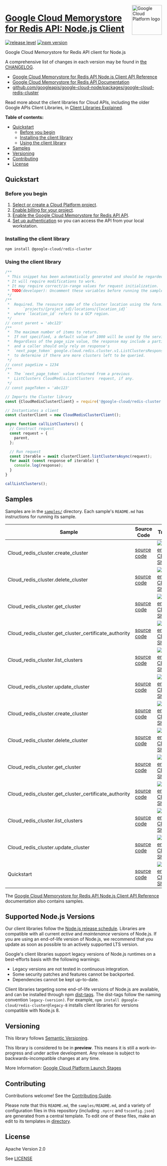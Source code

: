 [//]: # "This README.md file is auto-generated, all changes to this file will be lost."
[//]: # "To regenerate it, use `python -m synthtool`."
<img src="https://avatars2.githubusercontent.com/u/2810941?v=3&s=96" alt="Google Cloud Platform logo" title="Google Cloud Platform" align="right" height="96" width="96"/>

# [Google Cloud Memorystore for Redis API: Node.js Client](https://github.com/googleapis/google-cloud-node/tree/main/packages/google-cloud-redis-cluster)

[![release level](https://img.shields.io/badge/release%20level-preview-yellow.svg?style=flat)](https://cloud.google.com/terms/launch-stages)
[![npm version](https://img.shields.io/npm/v/@google-cloud/redis-cluster.svg)](https://www.npmjs.org/package/@google-cloud/redis-cluster)




Google Cloud Memorystore for Redis API client for Node.js


A comprehensive list of changes in each version may be found in
[the CHANGELOG](https://github.com/googleapis/google-cloud-node/tree/main/packages/google-cloud-redis-cluster/CHANGELOG.md).

* [Google Cloud Memorystore for Redis API Node.js Client API Reference][client-docs]
* [Google Cloud Memorystore for Redis API Documentation][product-docs]
* [github.com/googleapis/google-cloud-node/packages/google-cloud-redis-cluster](https://github.com/googleapis/google-cloud-node/tree/main/packages/google-cloud-redis-cluster)

Read more about the client libraries for Cloud APIs, including the older
Google APIs Client Libraries, in [Client Libraries Explained][explained].

[explained]: https://cloud.google.com/apis/docs/client-libraries-explained

**Table of contents:**


* [Quickstart](#quickstart)
  * [Before you begin](#before-you-begin)
  * [Installing the client library](#installing-the-client-library)
  * [Using the client library](#using-the-client-library)
* [Samples](#samples)
* [Versioning](#versioning)
* [Contributing](#contributing)
* [License](#license)

## Quickstart

### Before you begin

1.  [Select or create a Cloud Platform project][projects].
1.  [Enable billing for your project][billing].
1.  [Enable the Google Cloud Memorystore for Redis API API][enable_api].
1.  [Set up authentication][auth] so you can access the
    API from your local workstation.

### Installing the client library

```bash
npm install @google-cloud/redis-cluster
```


### Using the client library

```javascript
/**
 * This snippet has been automatically generated and should be regarded as a code template only.
 * It will require modifications to work.
 * It may require correct/in-range values for request initialization.
 * TODO(developer): Uncomment these variables before running the sample.
 */
/**
 *  Required. The resource name of the cluster location using the form:
 *      `projects/{project_id}/locations/{location_id}`
 *  where `location_id` refers to a GCP region.
 */
// const parent = 'abc123'
/**
 *  The maximum number of items to return.
 *  If not specified, a default value of 1000 will be used by the service.
 *  Regardless of the page_size value, the response may include a partial list
 *  and a caller should only rely on response's
 *  `next_page_token` google.cloud.redis.cluster.v1.ListClustersResponse.next_page_token
 *  to determine if there are more clusters left to be queried.
 */
// const pageSize = 1234
/**
 *  The `next_page_token` value returned from a previous
 *  ListClusters CloudRedis.ListClusters  request, if any.
 */
// const pageToken = 'abc123'

// Imports the Cluster library
const {CloudRedisClusterClient} = require('@google-cloud/redis-cluster').v1;

// Instantiates a client
const clusterClient = new CloudRedisClusterClient();

async function callListClusters() {
  // Construct request
  const request = {
    parent,
  };

  // Run request
  const iterable = await clusterClient.listClustersAsync(request);
  for await (const response of iterable) {
    console.log(response);
  }
}

callListClusters();

```



## Samples

Samples are in the [`samples/`](https://github.com/googleapis/google-cloud-node/tree/main/packages/google-cloud-redis-cluster/samples) directory. Each sample's `README.md` has instructions for running its sample.

| Sample                      | Source Code                       | Try it |
| --------------------------- | --------------------------------- | ------ |
| Cloud_redis_cluster.create_cluster | [source code](https://github.com/googleapis/google-cloud-node/blob/main/packages/google-cloud-redis-cluster/samples/generated/v1/cloud_redis_cluster.create_cluster.js) | [![Open in Cloud Shell][shell_img]](https://console.cloud.google.com/cloudshell/open?git_repo=https://github.com/googleapis/google-cloud-node&page=editor&open_in_editor=packages/google-cloud-redis-cluster/samples/generated/v1/cloud_redis_cluster.create_cluster.js,packages/google-cloud-redis-cluster/samples/README.md) |
| Cloud_redis_cluster.delete_cluster | [source code](https://github.com/googleapis/google-cloud-node/blob/main/packages/google-cloud-redis-cluster/samples/generated/v1/cloud_redis_cluster.delete_cluster.js) | [![Open in Cloud Shell][shell_img]](https://console.cloud.google.com/cloudshell/open?git_repo=https://github.com/googleapis/google-cloud-node&page=editor&open_in_editor=packages/google-cloud-redis-cluster/samples/generated/v1/cloud_redis_cluster.delete_cluster.js,packages/google-cloud-redis-cluster/samples/README.md) |
| Cloud_redis_cluster.get_cluster | [source code](https://github.com/googleapis/google-cloud-node/blob/main/packages/google-cloud-redis-cluster/samples/generated/v1/cloud_redis_cluster.get_cluster.js) | [![Open in Cloud Shell][shell_img]](https://console.cloud.google.com/cloudshell/open?git_repo=https://github.com/googleapis/google-cloud-node&page=editor&open_in_editor=packages/google-cloud-redis-cluster/samples/generated/v1/cloud_redis_cluster.get_cluster.js,packages/google-cloud-redis-cluster/samples/README.md) |
| Cloud_redis_cluster.get_cluster_certificate_authority | [source code](https://github.com/googleapis/google-cloud-node/blob/main/packages/google-cloud-redis-cluster/samples/generated/v1/cloud_redis_cluster.get_cluster_certificate_authority.js) | [![Open in Cloud Shell][shell_img]](https://console.cloud.google.com/cloudshell/open?git_repo=https://github.com/googleapis/google-cloud-node&page=editor&open_in_editor=packages/google-cloud-redis-cluster/samples/generated/v1/cloud_redis_cluster.get_cluster_certificate_authority.js,packages/google-cloud-redis-cluster/samples/README.md) |
| Cloud_redis_cluster.list_clusters | [source code](https://github.com/googleapis/google-cloud-node/blob/main/packages/google-cloud-redis-cluster/samples/generated/v1/cloud_redis_cluster.list_clusters.js) | [![Open in Cloud Shell][shell_img]](https://console.cloud.google.com/cloudshell/open?git_repo=https://github.com/googleapis/google-cloud-node&page=editor&open_in_editor=packages/google-cloud-redis-cluster/samples/generated/v1/cloud_redis_cluster.list_clusters.js,packages/google-cloud-redis-cluster/samples/README.md) |
| Cloud_redis_cluster.update_cluster | [source code](https://github.com/googleapis/google-cloud-node/blob/main/packages/google-cloud-redis-cluster/samples/generated/v1/cloud_redis_cluster.update_cluster.js) | [![Open in Cloud Shell][shell_img]](https://console.cloud.google.com/cloudshell/open?git_repo=https://github.com/googleapis/google-cloud-node&page=editor&open_in_editor=packages/google-cloud-redis-cluster/samples/generated/v1/cloud_redis_cluster.update_cluster.js,packages/google-cloud-redis-cluster/samples/README.md) |
| Cloud_redis_cluster.create_cluster | [source code](https://github.com/googleapis/google-cloud-node/blob/main/packages/google-cloud-redis-cluster/samples/generated/v1beta1/cloud_redis_cluster.create_cluster.js) | [![Open in Cloud Shell][shell_img]](https://console.cloud.google.com/cloudshell/open?git_repo=https://github.com/googleapis/google-cloud-node&page=editor&open_in_editor=packages/google-cloud-redis-cluster/samples/generated/v1beta1/cloud_redis_cluster.create_cluster.js,packages/google-cloud-redis-cluster/samples/README.md) |
| Cloud_redis_cluster.delete_cluster | [source code](https://github.com/googleapis/google-cloud-node/blob/main/packages/google-cloud-redis-cluster/samples/generated/v1beta1/cloud_redis_cluster.delete_cluster.js) | [![Open in Cloud Shell][shell_img]](https://console.cloud.google.com/cloudshell/open?git_repo=https://github.com/googleapis/google-cloud-node&page=editor&open_in_editor=packages/google-cloud-redis-cluster/samples/generated/v1beta1/cloud_redis_cluster.delete_cluster.js,packages/google-cloud-redis-cluster/samples/README.md) |
| Cloud_redis_cluster.get_cluster | [source code](https://github.com/googleapis/google-cloud-node/blob/main/packages/google-cloud-redis-cluster/samples/generated/v1beta1/cloud_redis_cluster.get_cluster.js) | [![Open in Cloud Shell][shell_img]](https://console.cloud.google.com/cloudshell/open?git_repo=https://github.com/googleapis/google-cloud-node&page=editor&open_in_editor=packages/google-cloud-redis-cluster/samples/generated/v1beta1/cloud_redis_cluster.get_cluster.js,packages/google-cloud-redis-cluster/samples/README.md) |
| Cloud_redis_cluster.get_cluster_certificate_authority | [source code](https://github.com/googleapis/google-cloud-node/blob/main/packages/google-cloud-redis-cluster/samples/generated/v1beta1/cloud_redis_cluster.get_cluster_certificate_authority.js) | [![Open in Cloud Shell][shell_img]](https://console.cloud.google.com/cloudshell/open?git_repo=https://github.com/googleapis/google-cloud-node&page=editor&open_in_editor=packages/google-cloud-redis-cluster/samples/generated/v1beta1/cloud_redis_cluster.get_cluster_certificate_authority.js,packages/google-cloud-redis-cluster/samples/README.md) |
| Cloud_redis_cluster.list_clusters | [source code](https://github.com/googleapis/google-cloud-node/blob/main/packages/google-cloud-redis-cluster/samples/generated/v1beta1/cloud_redis_cluster.list_clusters.js) | [![Open in Cloud Shell][shell_img]](https://console.cloud.google.com/cloudshell/open?git_repo=https://github.com/googleapis/google-cloud-node&page=editor&open_in_editor=packages/google-cloud-redis-cluster/samples/generated/v1beta1/cloud_redis_cluster.list_clusters.js,packages/google-cloud-redis-cluster/samples/README.md) |
| Cloud_redis_cluster.update_cluster | [source code](https://github.com/googleapis/google-cloud-node/blob/main/packages/google-cloud-redis-cluster/samples/generated/v1beta1/cloud_redis_cluster.update_cluster.js) | [![Open in Cloud Shell][shell_img]](https://console.cloud.google.com/cloudshell/open?git_repo=https://github.com/googleapis/google-cloud-node&page=editor&open_in_editor=packages/google-cloud-redis-cluster/samples/generated/v1beta1/cloud_redis_cluster.update_cluster.js,packages/google-cloud-redis-cluster/samples/README.md) |
| Quickstart | [source code](https://github.com/googleapis/google-cloud-node/blob/main/packages/google-cloud-redis-cluster/samples/quickstart.js) | [![Open in Cloud Shell][shell_img]](https://console.cloud.google.com/cloudshell/open?git_repo=https://github.com/googleapis/google-cloud-node&page=editor&open_in_editor=packages/google-cloud-redis-cluster/samples/quickstart.js,packages/google-cloud-redis-cluster/samples/README.md) |



The [Google Cloud Memorystore for Redis API Node.js Client API Reference][client-docs] documentation
also contains samples.

## Supported Node.js Versions

Our client libraries follow the [Node.js release schedule](https://github.com/nodejs/release#release-schedule).
Libraries are compatible with all current _active_ and _maintenance_ versions of
Node.js.
If you are using an end-of-life version of Node.js, we recommend that you update
as soon as possible to an actively supported LTS version.

Google's client libraries support legacy versions of Node.js runtimes on a
best-efforts basis with the following warnings:

* Legacy versions are not tested in continuous integration.
* Some security patches and features cannot be backported.
* Dependencies cannot be kept up-to-date.

Client libraries targeting some end-of-life versions of Node.js are available, and
can be installed through npm [dist-tags](https://docs.npmjs.com/cli/dist-tag).
The dist-tags follow the naming convention `legacy-(version)`.
For example, `npm install @google-cloud/redis-cluster@legacy-8` installs client libraries
for versions compatible with Node.js 8.

## Versioning

This library follows [Semantic Versioning](http://semver.org/).







This library is considered to be in **preview**. This means it is still a
work-in-progress and under active development. Any release is subject to
backwards-incompatible changes at any time.


More Information: [Google Cloud Platform Launch Stages][launch_stages]

[launch_stages]: https://cloud.google.com/terms/launch-stages

## Contributing

Contributions welcome! See the [Contributing Guide](https://github.com/googleapis/google-cloud-node/blob/main/CONTRIBUTING.md).

Please note that this `README.md`, the `samples/README.md`,
and a variety of configuration files in this repository (including `.nycrc` and `tsconfig.json`)
are generated from a central template. To edit one of these files, make an edit
to its templates in
[directory](https://github.com/googleapis/synthtool).

## License

Apache Version 2.0

See [LICENSE](https://github.com/googleapis/google-cloud-node/blob/main/LICENSE)

[client-docs]: https://cloud.google.com/nodejs/docs/reference/redis/latest
[product-docs]: https://cloud.google.com/redis/docs
[shell_img]: https://gstatic.com/cloudssh/images/open-btn.png
[projects]: https://console.cloud.google.com/project
[billing]: https://support.google.com/cloud/answer/6293499#enable-billing
[enable_api]: https://console.cloud.google.com/flows/enableapi?apiid=redis.googleapis.com
[auth]: https://cloud.google.com/docs/authentication/external/set-up-adc-local
